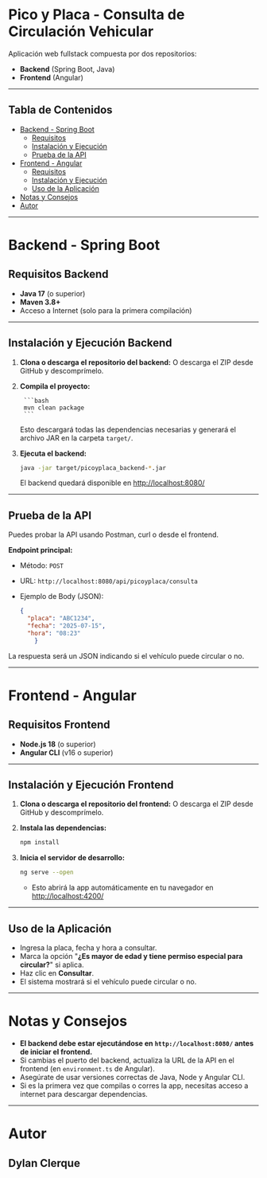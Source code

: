 # Pico y Placa - Consulta de Circulación Vehicular

Aplicación web fullstack compuesta por dos repositorios:  
- **Backend** (Spring Boot, Java)
- **Frontend** (Angular)

---

## Tabla de Contenidos

- [Backend - Spring Boot](#backend---spring-boot)
  - [Requisitos](#requisitos-backend)
  - [Instalación y Ejecución](#instalación-y-ejecución-backend)
  - [Prueba de la API](#prueba-de-la-api)
- [Frontend - Angular](#frontend---angular)
  - [Requisitos](#requisitos-frontend)
  - [Instalación y Ejecución](#instalación-y-ejecución-frontend)
  - [Uso de la Aplicación](#uso-de-la-aplicación)
- [Notas y Consejos](#notas-y-consejos)
- [Autor](#autor)

---

# Backend - Spring Boot

## Requisitos Backend

- **Java 17** (o superior)
- **Maven 3.8+**
- Acceso a Internet (solo para la primera compilación)

---

## Instalación y Ejecución Backend

1. **Clona o descarga el repositorio del backend:**
    O descarga el ZIP desde GitHub y descomprímelo.

2. **Compila el proyecto:**

        ```bash
        mvn clean package
        ```

    Esto descargará todas las dependencias necesarias y generará el archivo JAR en la carpeta `target/`.

3. **Ejecuta el backend:**

    ```bash
    java -jar target/picoyplaca_backend-*.jar
    ```

    El backend quedará disponible en [http://localhost:8080/](http://localhost:8080/)

---

## Prueba de la API

Puedes probar la API usando Postman, curl o desde el frontend.

**Endpoint principal:**

- Método: `POST`
- URL: `http://localhost:8080/api/picoyplaca/consulta`
- Ejemplo de Body (JSON):

    ```json
    {
      "placa": "ABC1234",
      "fecha": "2025-07-15",
      "hora": "08:23"
        }
    ```

La respuesta será un JSON indicando si el vehículo puede circular o no.

---

# Frontend - Angular

## Requisitos Frontend

- **Node.js 18** (o superior)
- **Angular CLI** (v16 o superior)

---

## Instalación y Ejecución Frontend

1. **Clona o descarga el repositorio del frontend:**
    O descarga el ZIP desde GitHub y descomprímelo.

2. **Instala las dependencias:**

    ```bash
    npm install
    ```

3. **Inicia el servidor de desarrollo:**

    ```bash
    ng serve --open
    ```

    - Esto abrirá la app automáticamente en tu navegador en  
      [http://localhost:4200/](http://localhost:4200/)

---

## Uso de la Aplicación

- Ingresa la placa, fecha y hora a consultar.
- Marca la opción "**¿Es mayor de edad y tiene permiso especial para circular?**" si aplica.
- Haz clic en **Consultar**.
- El sistema mostrará si el vehículo puede circular o no.

---

# Notas y Consejos

- **El backend debe estar ejecutándose en `http://localhost:8080/` antes de iniciar el frontend.**
- Si cambias el puerto del backend, actualiza la URL de la API en el frontend (en `environment.ts` de Angular).
- Asegúrate de usar versiones correctas de Java, Node y Angular CLI.
- Si es la primera vez que compilas o corres la app, necesitas acceso a internet para descargar dependencias.

---

# Autor

**Dylan Clerque**  
---

